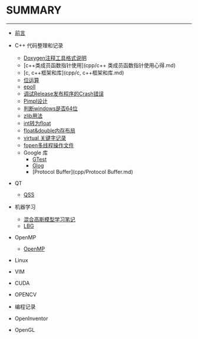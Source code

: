 # SUMMARY
---
* [前言](README.md)

* C++ 代码整理和记录
	* [Doxygen注释工具格式说明](cpp/Doxygen.md)
	* [c++类成员函数指针使用](cpp/c++ 类成员函数指针使用心得.md)
	* [c, c++框架和库](cpp/c, c++框架和库.md)
	* [位运算](cpp/位运算.md)
	* [epoll](cpp/Book5.md)
	* [调试Release发布程序的Crash错误](cpp/Book6.md)
	* [Pimpl设计](cpp/Book7.md)
	* [判断windows是否64位](cpp/Book8.md)
	* [zlib用法](cpp/zlib用法.md)
	* [int转为float](cpp/Book10.md)
	* [float&double内存布局](cpp/Book11.md)
	* [virtual 关键字记录](cpp/Book12.md)
	* [fopen多线程操作文件](cpp/Book13.md)
	* Google 库
		* [GTest](cpp/BookG1.md)
		* [Glog](cpp/BookG2.md)
		* [Protocol Buffer](cpp/Protocol Buffer.md)
* QT
	* [QSS](qt/qt.md)

* 机器学习
	* [混合高斯模型学习笔记](ml/Book1.md)
	* [LBG](ml/Book2.md)

* OpenMP
	* [OpenMP](OpenMP/OpenMP.md)

* Linux

* VIM

* CUDA

* OPENCV

* 编程记录

* OpenInventor

* OpenGL
